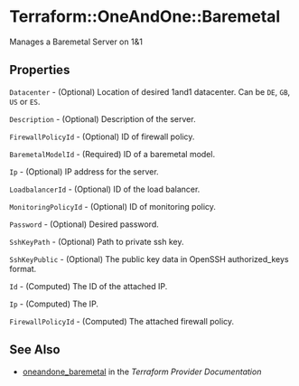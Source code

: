# Terraform::OneAndOne::Baremetal

Manages a Baremetal Server on 1&1

## Properties

`Datacenter` - (Optional) Location of desired 1and1 datacenter. Can be `DE`, `GB`, `US` or `ES`.

`Description` - (Optional) Description of the server.

`FirewallPolicyId` - (Optional) ID of firewall policy.

`BaremetalModelId` - (Required) ID of a baremetal model.

`Ip` - (Optional) IP address for the server.

`LoadbalancerId` - (Optional) ID of the load balancer.

`MonitoringPolicyId` - (Optional) ID of monitoring policy.

`Password` - (Optional) Desired password.

`SshKeyPath` - (Optional) Path to private ssh key.

`SshKeyPublic` - (Optional) The public key data in OpenSSH authorized_keys format.

`Id` - (Computed) The ID of the attached IP.

`Ip` - (Computed) The IP.

`FirewallPolicyId` - (Computed) The attached firewall policy.


## See Also

* [oneandone_baremetal](https://www.terraform.io/docs/providers/oneandone/r/baremetal.html) in the _Terraform Provider Documentation_
